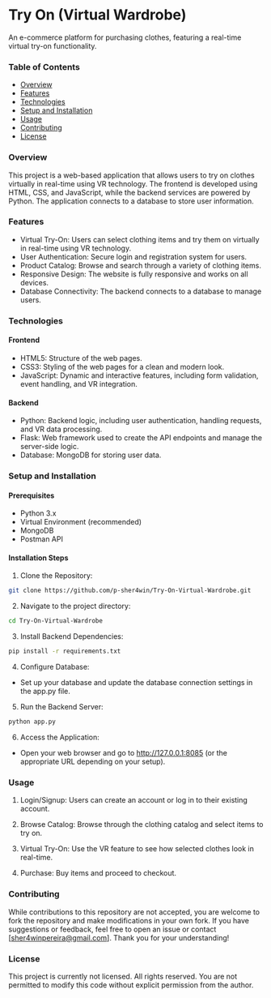 
# Try On (Virtual Wardrobe)

An e-commerce platform for purchasing clothes, featuring a real-time virtual try-on functionality.

### Table of Contents

- [Overview](#overview)
- [Features](#features)
- [Technologies](#technologies)
- [Setup and Installation](#setup-and-installation)
- [Usage](#usage)
- [Contributing](#contributing)
- [License](#license)

### Overview

This project is a web-based application that allows users to try on clothes virtually in real-time using VR technology. The frontend is developed using HTML, CSS, and JavaScript, while the backend services are powered by Python. The application connects to a database to store user information.

### Features

- Virtual Try-On: Users can select clothing items and try them on virtually in real-time using VR technology.
- User Authentication: Secure login and registration system for users.
- Product Catalog: Browse and search through a variety of clothing items.
- Responsive Design: The website is fully responsive and works on all devices.
- Database Connectivity: The backend connects to a database to manage users.

### Technologies

#### Frontend
- HTML5: Structure of the web pages.
- CSS3: Styling of the web pages for a clean and modern look.
- JavaScript: Dynamic and interactive features, including form validation, event handling, and VR integration.

#### Backend
- Python: Backend logic, including user authentication, handling requests, and VR data processing.
- Flask: Web framework used to create the API endpoints and manage the server-side logic.
- Database: MongoDB for storing user data.
### Setup and Installation

#### Prerequisites
- Python 3.x
- Virtual Environment (recommended)
- MongoDB
- Postman API

#### Installation Steps
1. Clone the Repository:
```bash
git clone https://github.com/p-sher4win/Try-On-Virtual-Wardrobe.git
```

2. Navigate to the project directory:
```bash
cd Try-On-Virtual-Wardrobe
```

3. Install Backend Dependencies:
```bash
pip install -r requirements.txt
```

4. Configure Database:
- Set up your database and update the database connection settings in the app.py file.

5. Run the Backend Server:
```bash
python app.py
```

6. Access the Application:
- Open your web browser and go to http://127.0.0.1:8085 (or the appropriate URL depending on your setup).

### Usage

1. Login/Signup: Users can create an account or log in to their existing account.

2. Browse Catalog: Browse through the clothing catalog and select items to try on.

3. Virtual Try-On: Use the VR feature to see how selected clothes look in real-time.

4. Purchase: Buy items and proceed to checkout.

### Contributing

While contributions to this repository are not accepted, you are welcome to fork the repository and make modifications in your own fork. If you have suggestions or feedback, feel free to open an issue or contact [sher4winpereira@gmail.com]. Thank you for your understanding!

### License

This project is currently not licensed. All rights reserved. You are not permitted to modify this code without explicit permission from the author.
